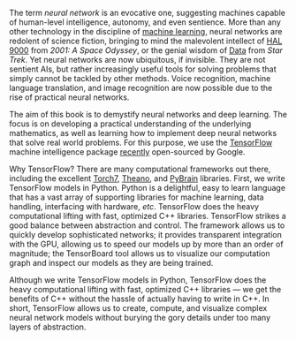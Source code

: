 The term _neural network_ is an evocative one, suggesting machines capable of
human-level intelligence, autonomy, and even sentience. More than any other
technology in the discipline of [machine
learning](https://en.wikipedia.org/wiki/Machine_learning), neural networks are
redolent of science fiction, bringing to mind the malevolent intellect of [HAL
9000](https://en.wikipedia.org/wiki/HAL_9000) from _2001: A Space Odyssey_, or
the genial wisdom of [Data](https://en.wikipedia.org/wiki/Data_%28Star_Trek%29)
from _Star Trek_. Yet neural networks are now ubiquitous, if invisible.  They
are not sentient AIs, but rather increasingly useful tools for solving problems
that simply cannot be tackled by other methods. Voice recognition, machine
language translation, and image recognition are now possible due to the rise of
practical neural networks. 

The aim of this book is to demystify neural networks and deep learning. The
focus is on developing a practical understanding of the underlying mathematics,
as well as learning how to implement deep neural networks that solve real world
problems. For this purpose, we use the [TensorFlow](http://www.tensorflow.org/)
machine intelligence package [recently](http://goo.gl/pBU1hy) open-sourced by
Google. 

Why TensorFlow? There are many computational frameworks out there, including
the excellent [Torch7](http://torch.ch),
[Theano](http://deeplearning.net/software/theano/), and
[PyBrain](http://pybrain.org/) libraries. First, we write TensorFlow models in
Python. Python is a delightful, easy to learn language that has a vast array of
supporting libraries for machine learning, data handling, interfacing with
hardware, _etc_.  TensorFlow does the heavy computational lifting with fast,
optimized C++ libraries. TensorFlow strikes a good balance between abstraction
and control. The framework allows us to quickly develop sophisticated networks;
it provides transparent integration with the GPU, allowing us to speed our
models up by more than an order of magnitude; the TensorBoard tool allows us to
visualize our computation graph and inspect our models as they are being
trained. 

Although we write TensorFlow models in Python, TensorFlow does the heavy
computational lifting with fast, optimized C++ libraries — we get the benefits
of C++ without the hassle of actually having to write in C++.   In short,
TensorFlow allows us to create, compute, and visualize complex neural network
models without burying the gory details under too many layers of abstraction. 

